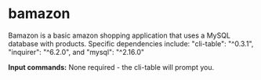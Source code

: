 # bamazon

Bamazon is a basic amazon shopping application that uses a MySQL database with products.  Specific dependencies include: "cli-table": "^0.3.1", "inquirer": "^6.2.0", and "mysql": "^2.16.0"

**Input commands:** None required - the cli-table will prompt you.
